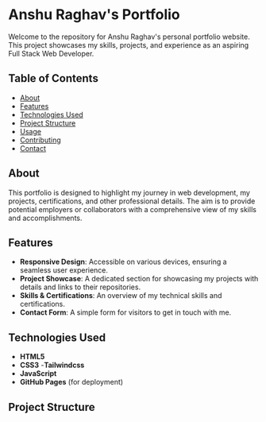 # Anshu Raghav's Portfolio

Welcome to the repository for Anshu Raghav's personal portfolio website. This project showcases my skills, projects, and experience as an aspiring Full Stack Web Developer.

## Table of Contents

- [About](#about)
- [Features](#features)
- [Technologies Used](#technologies-used)
- [Project Structure](#project-structure)
- [Usage](#usage)
- [Contributing](#contributing)
- [Contact](#contact)

## About

This portfolio is designed to highlight my journey in web development, my projects, certifications, and other professional details. The aim is to provide potential employers or collaborators with a comprehensive view of my skills and accomplishments.

## Features

- **Responsive Design**: Accessible on various devices, ensuring a seamless user experience.
- **Project Showcase**: A dedicated section for showcasing my projects with details and links to their repositories.
- **Skills & Certifications**: An overview of my technical skills and certifications.
- **Contact Form**: A simple form for visitors to get in touch with me.

## Technologies Used

- **HTML5**
- **CSS3**
-**Tailwindcss**
- **JavaScript**
- **GitHub Pages** (for deployment)

## Project Structure


